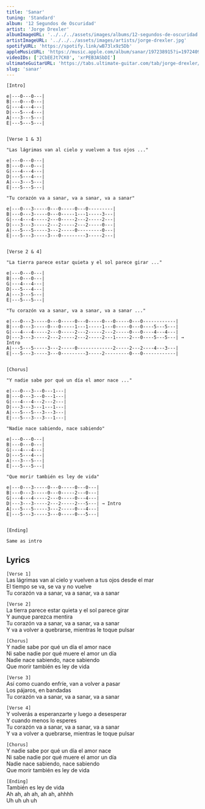 ```yaml
---
title: 'Sanar'
tuning: 'Standard'
album: '12 Segundos de Oscuridad'
artist: 'Jorge Drexler'
albumImageURL: '../../../assets/images/albums/12-segundos-de-oscuridad.jpg'
artistImageURL: '../../../assets/images/artists/jorge-drexler.jpg'
spotifyURL: 'https://spotify.link/wB73lx9z5Db'
appleMusicURL: 'https://music.apple.com/album/sanar/197238915?i=197240964&l'
videoIDs: ['2CbEEJt7CK0', 'xrPEB3ASbDI']
ultimateGuitarURL: 'https://tabs.ultimate-guitar.com/tab/jorge-drexler/sanar-tabs-4067554'
slug: 'sanar'
---
```


```
[Intro]

e|---0---0---|
B|---0---0---|
G|---4---4---|
D|---5---4---|
A|---3---5---|
E|---5---5---|


[Verse 1 & 3]

"Las lágrimas van al cielo y vuelven a tus ojos ..."

e|---0---0---|
B|---0---0---|
G|---4---4---|
D|---5---4---|
A|---3---5---|
E|---5---5---|

"Tu corazón va a sanar, va a sanar, va a sanar"

e|---0---3-----0---0-----0---0---------|
B|---0---3-----0---0-----1---1-----3---|
G|---4---4-----2---0-----2---2-----2---|
D|---3---3-----2---2-----2---2-----0---|
A|---5---5-----3---2-----0---------0---|
E|---5---3-----3---0---------3-----2---|


[Verse 2 & 4]

"La tierra parece estar quieta y el sol parece girar ..."

e|---0---0---|
B|---0---0---|
G|---4---4---|
D|---5---4---|
A|---3---5---|
E|---5---5---|

"Tu corazón va a sanar, va a sanar, va a sanar ..."

e|---0---3-----0---0-----0---0-----0---0-----0---0------------|
B|---0---3-----0---0-----1---1-----1---0-----0---0----5---5---|
G|---4---4-----2---0-----2---2-----2---2-----0---0----4---4---|
D|---3---3-----2---2-----2---2-----2---1-----2---0----5---5---| → Intro
A|---5---5-----3---2-----0-------------2-----2---2----4---3---|
E|---5---3-----3---0---------3-----2---------0---0------------|


[Chorus]

"Y nadie sabe por qué un día el amor nace ..."

e|---0---3---0---1---|
B|---0---3---0---1---|
G|---4---4---2---2---|
D|---3---3---1---1---|
A|---5---5---3---3---|
E|---5---3---3---1---|

"Nadie nace sabiendo, nace sabiendo"

e|---0---0---|
B|---0---0---|
G|---4---4---|
D|---5---4---|
A|---3---5---|
E|---5---5---|

"Que morir también es ley de vida"

e|---0---3-----0---0-----0---0---|
B|---0---3-----0---0-----2---0---|
G|---4---4-----2---0-----0---4---|
D|---3---3-----2---2-----2---5---| → Intro
A|---5---5-----3---2-----0---4---|
E|---5---3-----3---0-----0---5---|


[Ending]

Same as intro

```

## Lyrics

`[Verse 1]`  
Las lágrimas van al cielo y vuelven a tus ojos desde el mar  
El tiempo se va, se va y no vuelve  
Tu corazón va a sanar, va a sanar, va a sanar

`[Verse 2]`  
La tierra parece estar quieta y el sol parece girar  
Y aunque parezca mentira  
Tu corazón va a sanar, va a sanar, va a sanar  
Y va a volver a quebrarse, mientras le toque pulsar

`[Chorus]`  
Y nadie sabe por qué un día el amor nace  
Ni sabe nadie por qué muere el amor un día  
Nadie nace sabiendo, nace sabiendo  
Que morir también es ley de vida

`[Verse 3]`  
Así como cuando enfríe, van a volver a pasar  
Los pájaros, en bandadas  
Tu corazón va a sanar, va a sanar, va a sanar

`[Verse 4]`  
Y volverás a esperanzarte y luego a desesperar  
Y cuando menos lo esperes  
Tu corazón va a sanar, va a sanar, va a sanar  
Y va a volver a quebrarse, mientras le toque pulsar

`[Chorus]`  
Y nadie sabe por qué un día el amor nace  
Ni sabe nadie por qué muere el amor un día  
Nadie nace sabiendo, nace sabiendo  
Que morir también es ley de vida

`[Ending]`  
También es ley de vida  
Ah ah, ah ah, ah ah, ahhhh  
Uh uh uh uh
